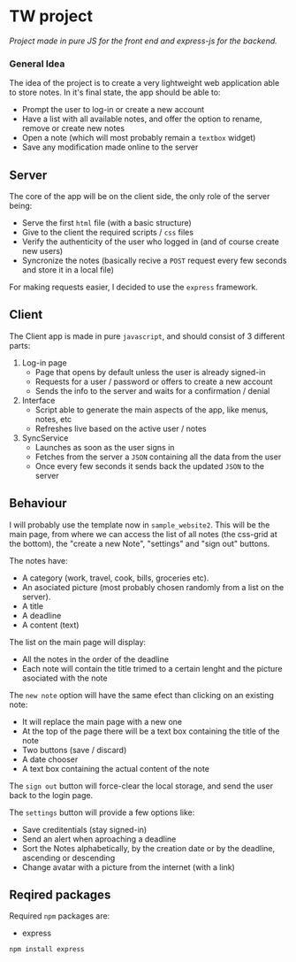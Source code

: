 # TW project

_Project made in pure JS for the front end and express-js for the backend._

### General Idea

The idea of the project is to create a very lightweight web application able to store notes.
In it's final state, the app should be able to:
* Prompt the user to log-in or create a new account
* Have a list with all available notes, and offer the option to rename, remove or create new notes
* Open a note (which will most probably remain a `textbox` widget)
* Save any modification made online to the server

## Server

The core of the app will be on the client side, the only role of the server being:
* Serve the first `html` file (with a basic structure)
* Give to the client the required scripts / `css` files
* Verify the authenticity of the user who logged in (and of course create new users)
* Syncronize the notes (basically recive a `POST` request every few seconds and store it in a local file)

For making requests easier, I decided to use the `express` framework.

## Client

The Client app is made in pure `javascript`, and should consist of 3 different parts:

1. Log-in page
    * Page that opens by default unless the user is already signed-in
    * Requests for a user / password or offers to create a new account
    * Sends the info to the server and waits for a confirmation / denial
2. Interface
    * Script able to generate the main aspects of the app, like menus, notes, etc
    * Refreshes live based on the active user / notes
3. SyncService
    * Launches as soon as the user signs in
    * Fetches from the server a `JSON` containing all the data from the user
    * Once every few seconds it sends back the updated `JSON` to the server


## Behaviour

I will probably use the template now in `sample_website2`.
This will be the main page, from where we can access the list of all notes (the css-grid at the bottom), the "create a new Note", "settings" and "sign out" buttons.

The notes have:
* A category (work, travel, cook, bills, groceries etc).
* An asociated picture (most probably chosen randomly from a list on the server).
* A title
* A deadline
* A content (text)

The list on the main page will display:
* All the notes in the order of the deadline
* Each note will contain the title trimed to a certain lenght and the picture asociated with the note

The `new note` option will have the same efect than clicking on an existing note:
* It will replace the main page with a new one
* At the top of the page there will be a text box containing the title of the note
* Two buttons (save / discard)
* A date chooser
* A text box containing the actual content of the note

The `sign out` button will force-clear the local storage, and send the user back to the login page.

The `settings` button will provide a few options like:
* Save creditentials (stay signed-in)
* Send an alert when aproaching a deadline
* Sort the Notes alphabetically, by the creation date or by the deadline, ascending or descending
* Change avatar with a picture from the internet (with a link)

## Reqired packages

Required `npm` packages are:
* express

``` bash
npm install express
```
